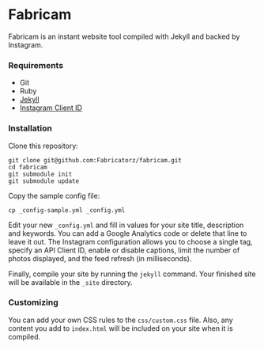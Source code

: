 # Fabricam

Fabricam is an instant website tool compiled with Jekyll and backed by Instagram.

### Requirements

* Git
* Ruby
* [Jekyll](https://github.com/mojombo/jekyll)
* [Instagram Client ID](http://instagram.com/developer/clients/manage/)

### Installation

Clone this repository:

    git clone git@github.com:Fabricatorz/fabricam.git
	cd fabricam
	git submodule init
	git submodule update
	
Copy the sample config file:

    cp _config-sample.yml _config.yml
	
Edit your new `_config.yml` and fill in values for your site title, description and keywords. You can add a Google Analytics code or delete that line to leave it out. The Instagram configuration allows you to choose a single tag, specify an API Client ID, enable or disable captions, limit the number of photos displayed, and the feed refresh (in milliseconds).

Finally, compile your site by running the `jekyll` command. Your finished site will be available in the `_site` directory.

### Customizing

You can add your own CSS rules to the `css/custom.css` file. Also, any content you add to `index.html` will be included on your site when it is compiled.
